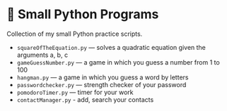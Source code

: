 # 🧠 Small Python Programs
Collection of my small Python practice scripts.
 
- `squareOfTheEquation.py` — solves a quadratic equation given the arguments a, b, c
- `gameGuessNumber.py` — a game in which you guess a number from 1 to 100
- `hangman.py` — a game in which you guess a word by letters
- `passwordchecker.py` — strength checker of your password
- `pomodoroTimer.py` — timer for your work
- `contactManager.py` - add, search your contacts
